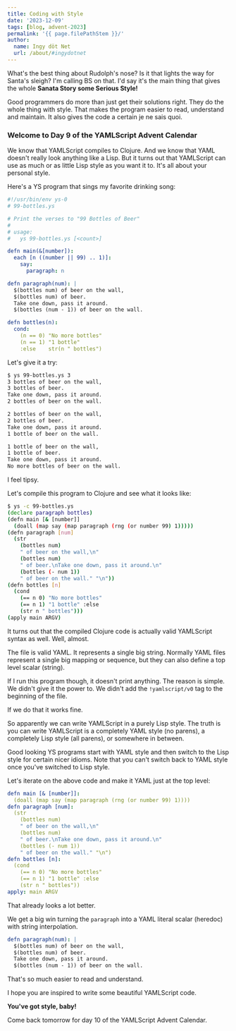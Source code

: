 ```yaml
---
title: Coding with Style
date: '2023-12-09'
tags: [blog, advent-2023]
permalink: '{{ page.filePathStem }}/'
author:
  name: Ingy döt Net
  url: /about/#ingydotnet
---
```


What's the best thing about Rudolph's nose?
Is it that lights the way for Santa's sleigh?
I'm calling BS on that.
I'd say it's the main thing that gives the whole **Sanata Story some Serious
Style!**

Good programmers do more than just get their solutions right.
They do the whole thing with style.
That makes the program easier to read, understand and maintain.
It also gives the code a certain je ne sais quoi.

### Welcome to Day 9 of the YAMLScript Advent Calendar

We know that YAMLScript compiles to Clojure.
And we know that YAML doesn't really look anything like a Lisp.
But it turns out that YAMLScript can use as much or as little Lisp style as you
want it to.
It's all about your personal style.

Here's a YS program that sings my favorite drinking song:

```yaml
#!/usr/bin/env ys-0
# 99-bottles.ys

# Print the verses to "99 Bottles of Beer"
#
# usage:
#   ys 99-bottles.ys [<count>]

defn main(&[number]):
  each [n ((number || 99) .. 1)]:
    say:
      paragraph: n

defn paragraph(num): |
  $(bottles num) of beer on the wall,
  $(bottles num) of beer.
  Take one down, pass it around.
  $(bottles (num - 1)) of beer on the wall.

defn bottles(n):
  cond:
    (n == 0) "No more bottles"
    (n == 1) "1 bottle"
    :else    str(n " bottles")
```

Let's give it a try:

```bash
$ ys 99-bottles.ys 3
3 bottles of beer on the wall,
3 bottles of beer.
Take one down, pass it around.
2 bottles of beer on the wall.

2 bottles of beer on the wall,
2 bottles of beer.
Take one down, pass it around.
1 bottle of beer on the wall.

1 bottle of beer on the wall,
1 bottle of beer.
Take one down, pass it around.
No more bottles of beer on the wall.
```

I feel tipsy.

Let's compile this program to Clojure and see what it looks like:

```bash
$ ys -c 99-bottles.ys
(declare paragraph bottles)
(defn main [& [number]]
  (doall (map say (map paragraph (rng (or number 99) 1)))))
(defn paragraph [num]
  (str
    (bottles num)
    " of beer on the wall,\n"
    (bottles num)
    " of beer.\nTake one down, pass it around.\n"
    (bottles (- num 1))
    " of beer on the wall." "\n"))
(defn bottles [n]
  (cond
    (== n 0) "No more bottles"
    (== n 1) "1 bottle" :else
    (str n " bottles")))
(apply main ARGV)
```

It turns out that the compiled Clojure code is actually valid YAMLScript syntax
as well.
Well, almost.

The file is valid YAML.
It represents a single big string.
Normally YAML files represent a single big mapping or sequence, but they can
also define a top level scalar (string).

If I run this program though, it doesn't print anything.
The reason is simple.
We didn't give it the power to.
We didn't add the `!yamlscript/v0` tag to the beginning of the file.

If we do that it works fine.

So apparently we can write YAMLScript in a purely Lisp style.
The truth is you can write YAMLScript is a completely YAML style (no parens),
a completely Lisp style (all parens), or somewhere in between.

Good looking YS programs start with YAML style and then switch to the Lisp style
for certain nicer idioms.
Note that you can't switch back to YAML style once you've switched to Lisp
style.

Let's iterate on the above code and make it YAML just at the top level:

```yaml
defn main [& [number]]:
  (doall (map say (map paragraph (rng (or number 99) 1))))
defn paragraph [num]:
  (str
    (bottles num)
    " of beer on the wall,\n"
    (bottles num)
    " of beer.\nTake one down, pass it around.\n"
    (bottles (- num 1))
    " of beer on the wall." "\n")
defn bottles [n]:
  (cond
    (== n 0) "No more bottles"
    (== n 1) "1 bottle" :else
    (str n " bottles"))
apply: main ARGV
```

That already looks a lot better.

We get a big win turning the `paragraph` into a YAML literal scalar (heredoc)
with string interpolation.

```yaml
defn paragraph(num): |
  $(bottles num) of beer on the wall,
  $(bottles num) of beer.
  Take one down, pass it around.
  $(bottles (num - 1)) of beer on the wall.
```

That's so much easier to read and understand.

I hope you are inspired to write some beautiful YAMLScript code.

**You've got style, baby!**

Come back tomorrow for day 10 of the YAMLScript Advent Calendar.
